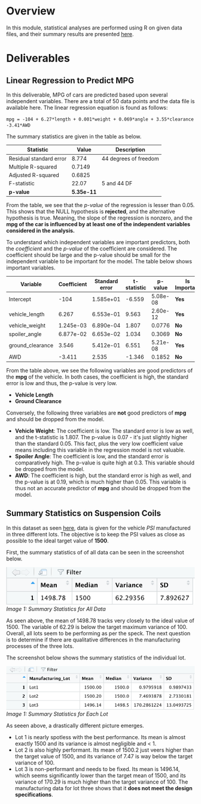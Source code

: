 # Overview

In this module, statistical analyses are performed using R on given data files, and their summary results are presented [here](MechaCar_mpg.csv).

# Deliverables

## Linear Regression to Predict MPG

In this deliverable, MPG of cars are predicted based upon several independent variables. There are a total of 50 data points and the data file is available here. The linear regression equation is found as follows:

```
mpg = -104 + 6.27*length + 0.001*weight + 0.069*angle + 3.55*clearance -3.41*AWD

```

The summary statistics are given in the table as below.

| Statistic | Value | Description |
| --------- | ----- | ----------- |
| Residual standard error | 8.774 | 44 degrees of freedom |
| Multiple R-squared | 0.7149 | |
| Adjusted R-squared | 0.6825 | |
| F-statistic | 22.07 | 5 and 44 DF |
| **p-value** | **5.35e-11** | |

From the table, we see that the *p-value* of the regression is lesser than 0.05. This shows that the NULL hypothesis is **rejected**, and the alternative hypothesis is true. Meaning, the slope of the regression is nonzero, and the **mpg of the car is influenced by at least one of the independent variables considered in the analysis.**

To understand which independent variables are important predictors, both the *coefficient* and the *p-value* of the coefficient are considered. The coefficient should be large and the p-value should be small for the independent variable to be important for the model. The table below shows important variables.

| Variable | Coefficient | Standard error | t-statistic | p-value | Is Important | 
| -------- | ----------- | -------------- | ----------- | ------- | ------------ |
| Intercept | -104 | 1.585e+01 | -6.559 | 5.08e-08 | **Yes** |
| vehicle_length | 6.267 |  6.553e-01 | 9.563 | 2.60e-12 | **Yes** |
| vehicle_weight | 1.245e-03 | 6.890e-04 | 1.807 | 0.0776 | **No** |  
| spoiler_angle | 6.877e-02 | 6.653e-02 | 1.034 | 0.3069 | **No** |   
| ground_clearance | 3.546 | 5.412e-01 | 6.551 | 5.21e-08 | **Yes** |
| AWD | -3.411 | 2.535 | -1.346 | 0.1852 | **No** |


From the table above, we see the following variables are good predictors of the **mpg** of the vehicle. In both cases, the coefficient is high, the standard error is low and thus, the p-value is very low.
* **Vehicle Length**
* **Ground Clearance**

Conversely, the following three variables are **not** good predictors of **mpg** and should be dropped from the model.
* **Vehicle Weight**: The coefficient is low. The standard error is low as well, and the t-statistic is 1.807. The p-value is 0.07 - it's just slightly higher than the standard 0.05. This fact, plus the very low coefficient value means including this variable in the regression model is not valuable.
* **Spoiler Angle**: The coefficient is low, and the standard error is comparatively high. The p-value is quite high at 0.3. This variable should be dropped from the model.
* **AWD**: The coefficient is high, but the standard error is high as well, and the p-value is at 0.19, which is much higher than 0.05. This variable is thus not an accurate predictor of **mpg** and should be dropped from the model.


## Summary Statistics on Suspension Coils

In this dataset as seen [here](Suspension_Coil.csv), data is given for the vehicle *PSI* manufactured in three different lots. The objective is to keep the PSI values as close as possible to the ideal target value of **1500**.

First, the summary statistics of of all data can be seen in the screenshot below.

![](deliverable2/img1.png)
*Image 1: Summary Statistics for All Data*

As seen above, the mean of 1498.78 tracks very closely to the ideal value of 1500. The variable of 62.29 is below the target maximum variance of 100. Overall, all lots seem to be performing as per the speck. The next question is to determine if there are qualitative differences in the manufacturing processes of the three lots.

The screenshot below shows the summary statistics of the individual lot.

![](deliverable2/img2.png)
*Image 1: Summary Statistics for Each Lot*

As seeen above, a drastically different picture emerges.

* Lot 1 is nearly spotless with the best performance. Its mean is almost exactly 1500 and its variance is almost negligible and < 1.
* Lot 2 is also highly performant. Its mean of 1500.2 just veers higher than the target value of 1500, and its variance of 7.47 is way below the target variance of 100.
* Lot 3 is non-performant and needs to be fixed. Its mean is 1496.14, which seems significantly lower than the target mean of 1500, and its variance of 170.29 is much higher than the target variance of 100. The manufacturing data for lot three shows that it **does not meet the design specifications**. 
